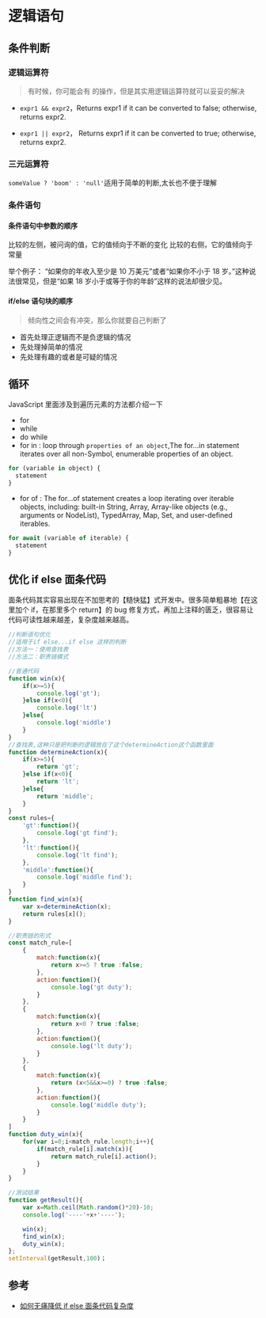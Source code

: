 # 逻辑语句

## 条件判断

### 逻辑运算符

> 有时候，你可能会有 的操作，但是其实用逻辑运算符就可以妥妥的解决

- `expr1 && expr2`，Returns expr1 if it can be converted to false; otherwise, returns expr2.

- `expr1 || expr2`， Returns expr1 if it can be converted to true; otherwise, returns expr2.

### 三元运算符

`someValue ? 'boom' : 'null'`适用于简单的判断,太长也不便于理解

### 条件语句

#### 条件语句中参数的顺序

比较的左侧，被问询的值，它的值倾向于不断的变化
比较的右侧，它的值倾向于常量

举个例子： “如果你的年收入至少是 10 万美元”或者“如果你不小于 18 岁。”这种说法很常见，但是“如果 18 岁小于或等于你的年龄”这样的说法却很少见。

#### if/else 语句块的顺序

> 倾向性之间会有冲突，那么你就要自己判断了

- 首先处理正逻辑而不是负逻辑的情况
- 先处理掉简单的情况
- 先处理有趣的或者是可疑的情况

## 循环

JavaScript 里面涉及到遍历元素的方法都介绍一下

- for
- while
- do while
- for in : loop through `properties of an object`,The for...in statement iterates over all non-Symbol, enumerable properties of an object.

```js
for (variable in object) {
  statement
}
```

- for of : The for...of statement creates a loop iterating over iterable objects, including: built-in String, Array, Array-like objects (e.g., arguments or NodeList), TypedArray, Map, Set, and user-defined iterables.

```js
for await (variable of iterable) {
  statement
}
```

## 优化 if else 面条代码

面条代码其实容易出现在不加思考的【糙快猛】式开发中。很多简单粗暴地【在这里加个 if，在那里多个 return】的 bug 修复方式，再加上注释的匮乏，很容易让代码可读性越来越差，复杂度越来越高。

```js
//判断语句优化
//适用于if else...if else 这样的判断
//方法一：使用查找表
//方法二：职责链模式

//普通代码
function win(x){
    if(x>=5){
        console.log('gt');
    }else if(x<0){
        console.log('lt')
    }else{
        console.log('middle')
    }
}
//查找表,这种只是把判断的逻辑放在了这个determineAction这个函数里面
function determineAction(x){
    if(x>=5){
        return 'gt';
    }else if(x<0){
        return 'lt';
    }else{
        return 'middle';
    }
}
const rules={
    'gt':function(){
        console.log('gt find');
    },
    'lt':function(){
        console.log('lt find');
    },
    'middle':function(){
        console.log('middle find');
    }
}
function find_win(x){
    var x=determineAction(x);
    return rules[x]();
}

//职责链的形式
const match_rule=[
    {
        match:function(x){
            return x>=5 ? true :false;
        },
        action:function(){
            console.log('gt duty');
        }
    },
    {
        match:function(x){
            return x<0 ? true :false;
        },
        action:function(){
            console.log('lt duty');
        }
    },
    {
        match:function(x){
            return (x<5&&x>=0) ? true :false;
        },
        action:function(){
            console.log('middle duty');
        }
    }
]
function duty_win(x){
    for(var i=0;i<match_rule.length;i++){
        if(match_rule[i].match(x)){
            return match_rule[i].action();
        }
    }
}

//测试结果
function getResult(){
    var x=Math.ceil(Math.random()*20)-10;
    console.log('----'+x+'----');

    win(x);
    find_win(x);
    duty_win(x);
};
setInterval(getResult,100)；
```

## 参考

- [如何无痛降低 if else 面条代码复杂度](http://ewind.us/2017/refactor-if-else/)
